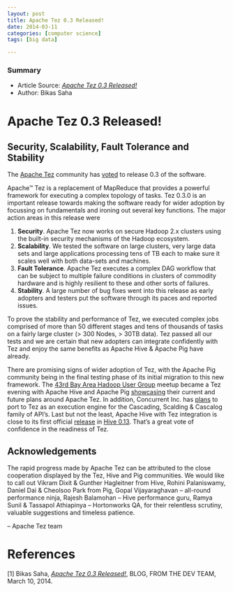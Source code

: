 ```yaml
---
layout: post
title: Apache Tez 0.3 Released!
date: 2014-03-11 
categories: [computer science]
tags: [big data]

---
```


### Summary

* Article Source: [*Apache Tez 0.3 Released!*](http://hortonworks.com/blog/apache-tez-0-3-released/)  
* Author: Bikas Saha

# Apache Tez 0.3 Released!

Security, Scalability, Fault Tolerance and Stability
---

The [Apache Tez](http://hortonworks.com/hadoop/tez/) community has [voted](http://mail-archives.apache.org/mod_mbox/tez-dev/201403.mbox/%3C46150FCE-23EB-4695-9E34-5698CDAD1A7D%40apache.org%3E) to release 0.3 of the software.

Apache™ Tez is a replacement of MapReduce that provides a powerful framework for executing a complex topology of tasks. Tez 0.3.0 is an important release towards making the software ready for wider adoption by focussing on fundamentals and ironing out several key functions. The major action areas in this release were

1. **Security**. Apache Tez now works on secure Hadoop 2.x clusters using the built-in security mechanisms of the Hadoop ecosystem.
2. **Scalability**. We tested the software on large clusters, very large data sets and large applications processing tens of TB each to make sure it scales well with both data-sets and machines.
3. **Fault Tolerance**. Apache Tez executes a complex DAG workflow that can be subject to multiple failure conditions in clusters of commodity hardware and is highly resilient to these and other sorts of failures.
4. **Stability**. A large number of bug fixes went into this release as early adopters and testers put the software through its paces and reported issues.

To prove the stability and performance of Tez, we executed complex jobs comprised of more than 50 different stages and tens of thousands of tasks on a fairly large cluster (> 300 Nodes, > 30TB data). Tez passed all our tests and we are certain that new adopters can integrate confidently with Tez and enjoy the same benefits as Apache Hive & Apache Pig have already.

There are promising signs of wider adoption of Tez, with the Apache Pig community being in the final testing phase of its initial migration to this new framework. The [43rd Bay Area Hadoop User Group](http://www.meetup.com/hadoop/events/116895522/) meetup became a Tez evening with Apache Hive and Apache Pig [showcasing](http://www.slideshare.net/ydn/pig-on-tez-hugfeb19) their current and future plans around Apache Tez. In addition, Concurrent Inc. has [plans]((http://www.infoq.com/news/2013/11/cascading)) to port to Tez as an execution engine for the Cascading, Scalding & Cascalog family of API’s. Last but not the least, Apache Hive with Tez integration is close to its first official [release](http://mail-archives.apache.org/mod_mbox/hive-dev/201402.mbox/%3CCD11B938-B4D9-4D2A-917D-60570A017716@hortonworks.com%3E) in [Hive 0.13](http://svn.apache.org/viewvc/hive/branches/branch-0.13/). That’s a great vote of confidence in the readiness of Tez.

Acknowledgements
---

The rapid progress made by Apache Tez can be attributed to the close cooperation displayed by the Tez, Hive and Pig communities. We would like to call out Vikram Dixit & Gunther Hagleitner from Hive, Rohini Palaniswamy, Daniel Dai & Cheolsoo Park from Pig, Gopal Vijayaraghavan – all-round performance ninja, Rajesh Balamohan – Hive performance guru, Ramya Sunil & Tassapol Athiapinya – Hortonworks QA, for their relentless scrutiny, valuable suggestions and timeless patience.

– Apache Tez team


# References

[1] Bikas Saha, [*Apache Tez 0.3 Released!*](http://hortonworks.com/blog/apache-tez-0-3-released/), BLOG, FROM THE DEV TEAM, March 10, 2014.